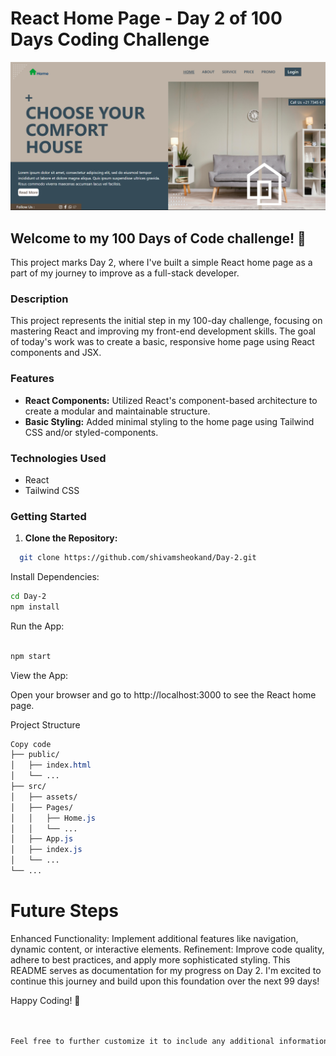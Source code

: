 # React Home Page - Day 2 of 100 Days Coding Challenge
![Day-2 of 100 Days challenge](./Design/1.png)
## Welcome to my 100 Days of Code challenge! 🚀

This project marks Day 2, where I've built a simple React home page as a part of my journey to improve as a full-stack developer.

### Description

This project represents the initial step in my 100-day challenge, focusing on mastering React and improving my front-end development skills. The goal of today's work was to create a basic, responsive home page using React components and JSX.

### Features

- **React Components:** Utilized React's component-based architecture to create a modular and maintainable structure.
- **Basic Styling:** Added minimal styling to the home page using Tailwind CSS and/or styled-components.

### Technologies Used

- React
- Tailwind CSS

### Getting Started

1. **Clone the Repository:**
 ```bash
   git clone https://github.com/shivamsheokand/Day-2.git
   ```

Install Dependencies:

 ```bash
cd Day-2
npm install
```
Run the App:

```bash

npm start
```
View the App:

Open your browser and go to http://localhost:3000 to see the React home page.

Project Structure
```css
Copy code
├── public/
│   ├── index.html
│   └── ...
├── src/
│   ├── assets/
│   ├── Pages/
│   │   ├── Home.js
│   │   └── ...
│   ├── App.js
│   ├── index.js
│   └── ...
└── ...
```
# Future Steps
Enhanced Functionality: Implement additional features like navigation, dynamic content, or interactive elements.
Refinement: Improve code quality, adhere to best practices, and apply more sophisticated styling.
This README serves as documentation for my progress on Day 2. I'm excited to continue this journey and build upon this foundation over the next 99 days!

Happy Coding! 🌟

```css


Feel free to further customize it to include any additional information or details specific to your project!
```
